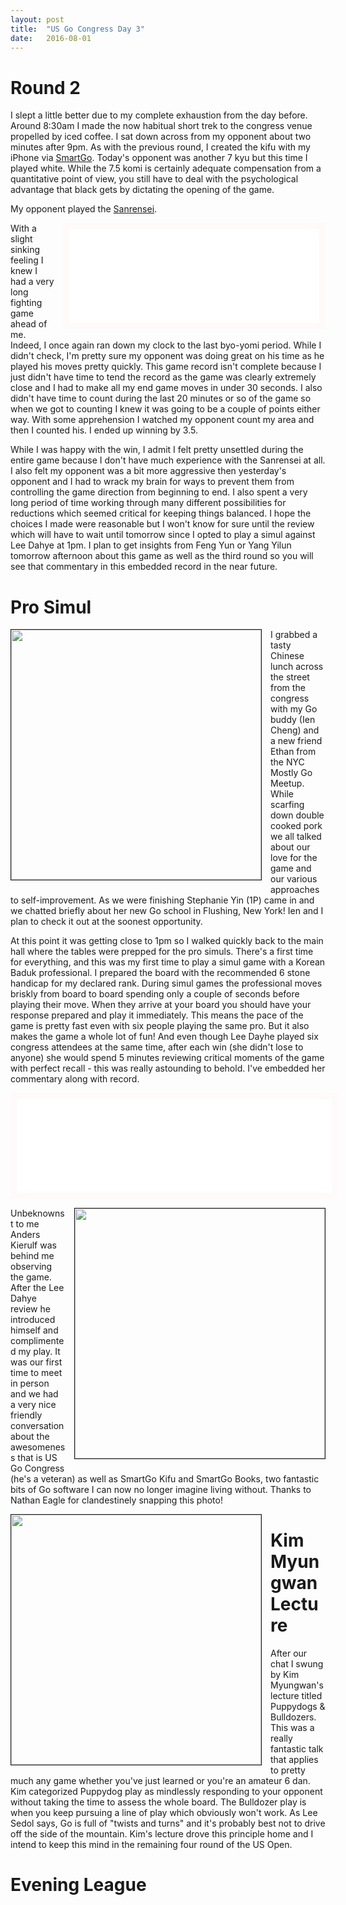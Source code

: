 ```yaml
---
layout: post
title:  "US Go Congress Day 3"
date:   2016-08-01
---
```


# Round 2

I slept a little better due to my complete exhaustion from the day
before. Around 8:30am I made the now habitual short trek to the
congress venue propelled by iced coffee. I sat down across from my
opponent about two minutes after 9pm. As with the previous round, I
created the kifu with my iPhone via
[SmartGo](https://www.smartgo.com). Today's opponent was another 7 kyu
but this time I played white. While the 7.5 komi is certainly adequate
compensation from a quantitative point of view, you still have to
deal with the psychological advantage that black gets by dictating the
opening of the game.

My opponent played the
[Sanrensei](http://senseis.xmp.net/?SanrenseiFuseki). 

<iframe id="gokibitz-N1r4badd-" src="//gokibitz.com/kifu/N1r4badd-"
style="width: 400px; max-height: 555px; display: block; border: 10px
solid snow; float: right; margin-left: 1em; margin-bottom: 1em"></iframe> <script src="//gokibitz.com/embed/N1r4badd-"></script>

With a slight sinking feeling I knew I had a very long fighting game
ahead of me. Indeed, I once again ran down my clock to the last
byo-yomi period. While I didn't check, I'm pretty sure my opponent was
doing great on his time as he played his moves pretty quickly. This
game record isn't complete because I just didn't have time to tend the
record as the game was clearly extremely close and I had to make all
my end game moves in under 30 seconds. I also didn't have time to
count during the last 20 minutes or so of the game so when we got to
counting I knew it was going to be a couple of points either way. With
some apprehension I watched my opponent count my area and then I
counted his. I ended up winning by 3.5.

While I was happy with the win, I admit I felt pretty unsettled during
the entire game because I don't have much experience with the
Sanrensei at all. I also felt my opponent was a bit more aggressive
then yesterday's opponent and I had to wrack my brain for ways to
prevent them from controlling the game direction from beginning to
end. I also spent a very long period of time working through many
different possibilities for reductions which seemed critical for
keeping things balanced. I hope the choices I made were reasonable but I
won't know for sure until the review which will have to wait until
tomorrow since I opted to play a simul against Lee Dahye at 1pm. I
plan to get insights from Feng Yun or Yang Yilun tomorrow afternoon
about this game as well as the third round so you will see that
commentary in this embedded record in the near future.

# Pro Simul

<image width="400" style="float: left; margin-right: 1em;
margin-bottom: 1em; border: 1px solid;"
src="http://swannodette.github.io/baduk/assets/images/lee_dahye_simul.png"></image>

I grabbed a tasty Chinese lunch across the street from the congress
with my Go buddy (Ien Cheng) and a new friend Ethan from the NYC Mostly
Go Meetup. While scarfing down double cooked pork we all talked about
our love for the game and our various approaches to
self-improvement. As we were finishing Stephanie Yin (1P) came
in and we chatted briefly about her new Go school in Flushing, New
York! Ien and I plan to check it out at the soonest opportunity.

At this point it was getting close to 1pm so I walked quickly back to
the main hall where the tables were prepped for the pro simuls. There's a
first time for everything, and this was my first time to play a simul
game with a Korean Baduk professional. I prepared the board with the
recommended 6 stone handicap for my declared rank. During simul games
the professional moves briskly from board to board spending only a
couple of seconds before playing their move. When they arrive at your
board you should have your response prepared and play it
immediately. This means the pace of the game is pretty fast even with
six people playing the same pro. But it also makes the game a whole
lot of fun! And even though Lee Dayhe played six congress attendees at the
same time, after each win (she didn't lose to anyone) she would spend
5 minutes reviewing critical moments of the game with perfect recall -
this was really astounding to behold.  I've embedded her commentary
along with record. 

<iframe id="gokibitz-4kj073Odb" src="//gokibitz.com/kifu/4kj073Odb"
style="width: 100%; max-height: 894px; display: block; border: 10px
solid snow; margin-bottom: 1em"></iframe> <script src="//gokibitz.com/embed/4kj073Odb"></script>

<image width="400" style="float: right; margin-left: 1em;
margin-bottom: 1em; border: 1px solid;"
src="http://swannodette.github.io/baduk/assets/images/anders.jpg"></image>

Unbeknownst to me Anders Kierulf was behind me observing the
game. After the Lee Dahye review he introduced himself and complimented my
play. It was our first time to meet in person and we had a very nice
friendly conversation about the awesomeness that is US Go Congress
(he's a veteran) as well as SmartGo Kifu and SmartGo Books, two
fantastic bits of Go software I can now no longer imagine living
without. Thanks to Nathan Eagle for clandestinely snapping this photo!

<image width="400" style="float: left; margin-right: 1em;
margin-bottom: 1em; border: 1px solid;"
src="http://swannodette.github.io/baduk/assets/images/kim_myungwan.png"></image>

# Kim Myungwan Lecture

After our chat I swung by Kim Myungwan's lecture titled Puppydogs &
Bulldozers. This was a really fantastic talk that applies to pretty
much any game whether you've just learned or you're an amateur 6
dan. Kim categorized Puppydog play as mindlessly responding to your
opponent without taking the time to assess the whole board. The
Bulldozer play is when you keep pursuing a line of play which
obviously won't work. As Lee Sedol says, Go is full of "twists and
turns" and it's probably best not to drive off the side of the
mountain. Kim's lecture drove this principle home and I intend to keep
this mind in the remaining four round of the US Open.

# Evening League

